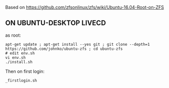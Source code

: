 Based on https://github.com/zfsonlinux/zfs/wiki/Ubuntu-16.04-Root-on-ZFS

## ON UBUNTU-DESKTOP LIVECD

as root:

```
apt-get update ; apt-get install --yes git ; git clone --depth=1 https://github.com/johnko/ubuntu-zfs ; cd ubuntu-zfs
# edit env.sh
vi env.sh
./install.sh
```

Then on first login:

```
_firstlogin.sh
```
